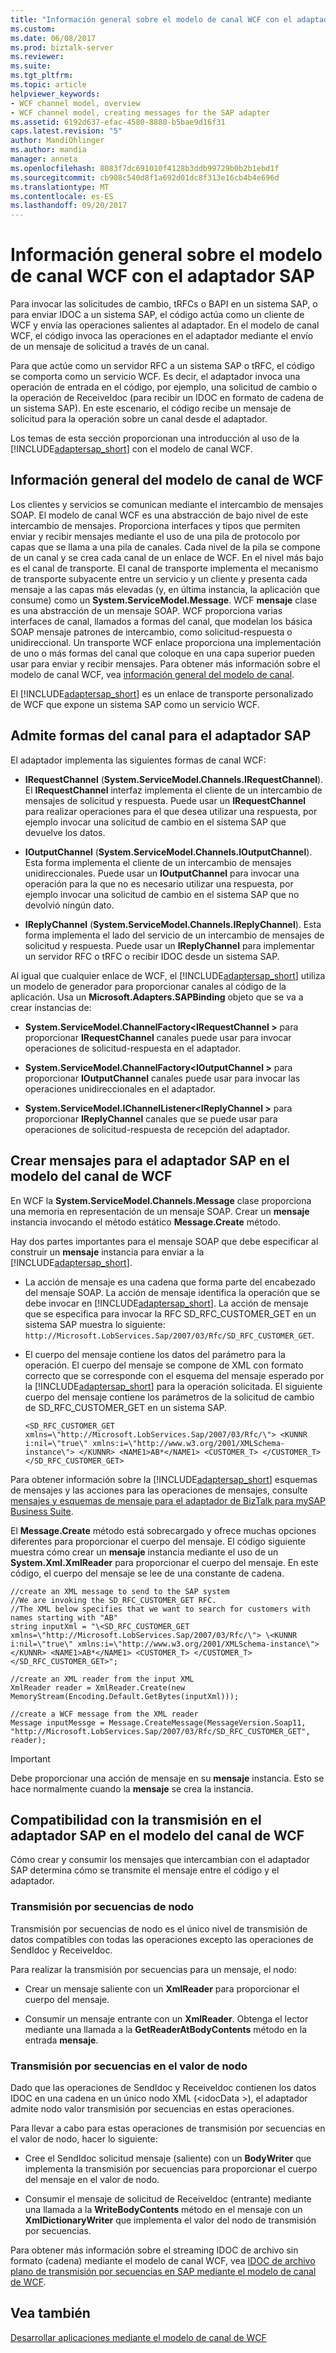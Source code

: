 ```yaml
---
title: "Información general sobre el modelo de canal WCF con el adaptador SAP | Documentos de Microsoft"
ms.custom: 
ms.date: 06/08/2017
ms.prod: biztalk-server
ms.reviewer: 
ms.suite: 
ms.tgt_pltfrm: 
ms.topic: article
helpviewer_keywords:
- WCF channel model, overview
- WCF channel model, creating messages for the SAP adapter
ms.assetid: 6192d637-efac-4580-8880-b5bae9d16f31
caps.latest.revision: "5"
author: MandiOhlinger
ms.author: mandia
manager: anneta
ms.openlocfilehash: 8083f7dc691010f4128b3ddb99729b0b2b1ebd1f
ms.sourcegitcommit: cb908c540d8f1a692d01dc8f313e16cb4b4e696d
ms.translationtype: MT
ms.contentlocale: es-ES
ms.lasthandoff: 09/20/2017
---
```

# <a name="overview-of-the-wcf-channel-model-with-the-sap-adapter"></a>Información general sobre el modelo de canal WCF con el adaptador SAP
Para invocar las solicitudes de cambio, tRFCs o BAPI en un sistema SAP, o para enviar IDOC a un sistema SAP, el código actúa como un cliente de WCF y envía las operaciones salientes al adaptador. En el modelo de canal WCF, el código invoca las operaciones en el adaptador mediante el envío de un mensaje de solicitud a través de un canal.  
  
 Para que actúe como un servidor RFC a un sistema SAP o tRFC, el código se comporta como un servicio WCF. Es decir, el adaptador invoca una operación de entrada en el código, por ejemplo, una solicitud de cambio o la operación de ReceiveIdoc (para recibir un IDOC en formato de cadena de un sistema SAP). En este escenario, el código recibe un mensaje de solicitud para la operación sobre un canal desde el adaptador.  
  
 Los temas de esta sección proporcionan una introducción al uso de la [!INCLUDE[adaptersap_short](../../includes/adaptersap-short-md.md)] con el modelo de canal WCF.  
  
## <a name="wcf-channel-model-overview"></a>Información general del modelo de canal de WCF  
 Los clientes y servicios se comunican mediante el intercambio de mensajes SOAP. El modelo de canal WCF es una abstracción de bajo nivel de este intercambio de mensajes. Proporciona interfaces y tipos que permiten enviar y recibir mensajes mediante el uso de una pila de protocolo por capas que se llama a una pila de canales. Cada nivel de la pila se compone de un canal y se crea cada canal de un enlace de WCF. En el nivel más bajo es el canal de transporte. El canal de transporte implementa el mecanismo de transporte subyacente entre un servicio y un cliente y presenta cada mensaje a las capas más elevadas (y, en última instancia, la aplicación que consume) como un **System.ServiceModel.Message**. WCF **mensaje** clase es una abstracción de un mensaje SOAP. WCF proporciona varias interfaces de canal, llamados a formas del canal, que modelan los básica SOAP mensaje patrones de intercambio, como solicitud-respuesta o unidireccional. Un transporte WCF enlace proporciona una implementación de uno o más formas del canal que coloque en una capa superior pueden usar para enviar y recibir mensajes. Para obtener más información sobre el modelo de canal WCF, vea [información general del modelo de canal](https://msdn.microsoft.com/library/ms729840.aspx).
  
 El [!INCLUDE[adaptersap_short](../../includes/adaptersap-short-md.md)] es un enlace de transporte personalizado de WCF que expone un sistema SAP como un servicio WCF.  
  
## <a name="supported-channel-shapes-for-the-sap-adapter"></a>Admite formas del canal para el adaptador SAP  
 El adaptador implementa las siguientes formas de canal WCF:  
  
-   **IRequestChannel** (**System.ServiceModel.Channels.IRequestChannel**). El **IRequestChannel** interfaz implementa el cliente de un intercambio de mensajes de solicitud y respuesta. Puede usar un **IRequestChannel** para realizar operaciones para el que desea utilizar una respuesta, por ejemplo invocar una solicitud de cambio en el sistema SAP que devuelve los datos.  
  
-   **IOutputChannel** (**System.ServiceModel.Channels.IOutputChannel**). Esta forma implementa el cliente de un intercambio de mensajes unidireccionales. Puede usar un **IOutputChannel** para invocar una operación para la que no es necesario utilizar una respuesta, por ejemplo invocar una solicitud de cambio en el sistema SAP que no devolvió ningún dato.  
  
-   **IReplyChannel** (**System.ServiceModel.Channels.IReplyChannel**). Esta forma implementa el lado del servicio de un intercambio de mensajes de solicitud y respuesta. Puede usar un **IReplyChannel** para implementar un servidor RFC o tRFC o recibir IDOC desde un sistema SAP.  
  
 Al igual que cualquier enlace de WCF, el [!INCLUDE[adaptersap_short](../../includes/adaptersap-short-md.md)] utiliza un modelo de generador para proporcionar canales al código de la aplicación. Usa un **Microsoft.Adapters.SAPBinding** objeto que se va a crear instancias de:  
  
-   **System.ServiceModel.ChannelFactory\<IRequestChannel >** para proporcionar **IRequestChannel** canales puede usar para invocar operaciones de solicitud-respuesta en el adaptador.  
  
-   **System.ServiceModel.ChannelFactory\<IOutputChannel >** para proporcionar **IOutputChannel** canales puede usar para invocar las operaciones unidireccionales en el adaptador.  
  
-   **System.ServiceModel.IChannelListener\<IReplyChannel >** para proporcionar **IReplyChannel** canales que se puede usar para operaciones de solicitud-respuesta de recepción del adaptador.  
  
## <a name="creating-messages-for-the-sap-adapter-in-the-wcf-channel-model"></a>Crear mensajes para el adaptador SAP en el modelo del canal de WCF  
 En WCF la **System.ServiceModel.Channels.Message** clase proporciona una memoria en representación de un mensaje SOAP. Crear un **mensaje** instancia invocando el método estático **Message.Create** método.  
  
 Hay dos partes importantes para el mensaje SOAP que debe especificar al construir un **mensaje** instancia para enviar a la [!INCLUDE[adaptersap_short](../../includes/adaptersap-short-md.md)].  
  
-   La acción de mensaje es una cadena que forma parte del encabezado del mensaje SOAP. La acción de mensaje identifica la operación que se debe invocar en [!INCLUDE[adaptersap_short](../../includes/adaptersap-short-md.md)]. La acción de mensaje que se especifica para invocar la RFC SD_RFC_CUSTOMER_GET en un sistema SAP muestra lo siguiente: `http://Microsoft.LobServices.Sap/2007/03/Rfc/SD_RFC_CUSTOMER_GET`.  
  
-   El cuerpo del mensaje contiene los datos del parámetro para la operación. El cuerpo del mensaje se compone de XML con formato correcto que se corresponde con el esquema del mensaje esperado por la [!INCLUDE[adaptersap_short](../../includes/adaptersap-short-md.md)] para la operación solicitada. El siguiente cuerpo del mensaje contiene los parámetros de la solicitud de cambio de SD_RFC_CUSTOMER_GET en un sistema SAP.  
  
    ```  
    <SD_RFC_CUSTOMER_GET xmlns=\"http://Microsoft.LobServices.Sap/2007/03/Rfc/\"> <KUNNR i:nil=\"true\" xmlns:i=\"http://www.w3.org/2001/XMLSchema-instance\"> </KUNNR> <NAME1>AB*</NAME1> <CUSTOMER_T> </CUSTOMER_T> </SD_RFC_CUSTOMER_GET>  
    ```  
  
 Para obtener información sobre la [!INCLUDE[adaptersap_short](../../includes/adaptersap-short-md.md)] esquemas de mensajes y las acciones para las operaciones de mensajes, consulte [mensajes y esquemas de mensaje para el adaptador de BizTalk para mySAP Business Suite](../../adapters-and-accelerators/adapter-sap/messages-and-message-schemas-for-biztalk-adapter-for-mysap-business-suite.md).  
  
 El **Message.Create** método está sobrecargado y ofrece muchas opciones diferentes para proporcionar el cuerpo del mensaje. El código siguiente muestra cómo crear un **mensaje** instancia mediante el uso de un **System.Xml.XmlReader** para proporcionar el cuerpo del mensaje. En este código, el cuerpo del mensaje se lee de una constante de cadena.  
  
```  
//create an XML message to send to the SAP system  
//We are invoking the SD_RFC_CUSTOMER_GET RFC.  
//The XML below specifies that we want to search for customers with names starting with "AB"  
string inputXml = "\<SD_RFC_CUSTOMER_GET xmlns=\"http://Microsoft.LobServices.Sap/2007/03/Rfc/\"> \<KUNNR i:nil=\"true\" xmlns:i=\"http://www.w3.org/2001/XMLSchema-instance\"> </KUNNR> <NAME1>AB*</NAME1> <CUSTOMER_T> </CUSTOMER_T> </SD_RFC_CUSTOMER_GET>";  
  
//create an XML reader from the input XML  
XmlReader reader = XmlReader.Create(new MemoryStream(Encoding.Default.GetBytes(inputXml)));  
  
//create a WCF message from the XML reader  
Message inputMessge = Message.CreateMessage(MessageVersion.Soap11, "http://Microsoft.LobServices.Sap/2007/03/Rfc/SD_RFC_CUSTOMER_GET", reader);  
```  
  
> [!IMPORTANT]
>  Debe proporcionar una acción de mensaje en su **mensaje** instancia. Esto se hace normalmente cuando la **mensaje** se crea la instancia.  
  
## <a name="streaming-support-on-the-sap-adapter-in-the-wcf-channel-model"></a>Compatibilidad con la transmisión en el adaptador SAP en el modelo del canal de WCF  
 Cómo crear y consumir los mensajes que intercambian con el adaptador SAP determina cómo se transmite el mensaje entre el código y el adaptador.  
  
### <a name="node-streaming"></a>Transmisión por secuencias de nodo  
 Transmisión por secuencias de nodo es el único nivel de transmisión de datos compatibles con todas las operaciones excepto las operaciones de SendIdoc y ReceiveIdoc.  
  
 Para realizar la transmisión por secuencias para un mensaje, el nodo:  
  
-   Crear un mensaje saliente con un **XmlReader** para proporcionar el cuerpo del mensaje.  
  
-   Consumir un mensaje entrante con un **XmlReader**. Obtenga el lector mediante una llamada a la **GetReaderAtBodyContents** método en la entrada **mensaje**.  
  
### <a name="node-value-streaming"></a>Transmisión por secuencias en el valor de nodo  
 Dado que las operaciones de SendIdoc y ReceiveIdoc contienen los datos IDOC en una cadena en un único nodo XML (\<idocData >), el adaptador admite nodo valor transmisión por secuencias en estas operaciones.  
  
 Para llevar a cabo para estas operaciones de transmisión por secuencias en el valor de nodo, hacer lo siguiente:  
  
-   Cree el SendIdoc solicitud mensaje (saliente) con un **BodyWriter** que implementa la transmisión por secuencias para proporcionar el cuerpo del mensaje en el valor de nodo.  
  
-   Consumir el mensaje de solicitud de ReceiveIdoc (entrante) mediante una llamada a la **WriteBodyContents** método en el mensaje con un **XmlDictionaryWriter** que implementa el valor del nodo de transmisión por secuencias.  
  
 Para obtener más información sobre el streaming IDOC de archivo sin formato (cadena) mediante el modelo de canal WCF, vea [IDOC de archivo plano de transmisión por secuencias en SAP mediante el modelo de canal de WCF](../../adapters-and-accelerators/adapter-sap/stream-flat-file-idocs-in-sap-using-the-wcf-channel-model.md).  
  
## <a name="see-also"></a>Vea también  
[Desarrollar aplicaciones mediante el modelo de canal de WCF](../../adapters-and-accelerators/adapter-sap/develop-sap-applications-using-the-wcf-channel-model.md)